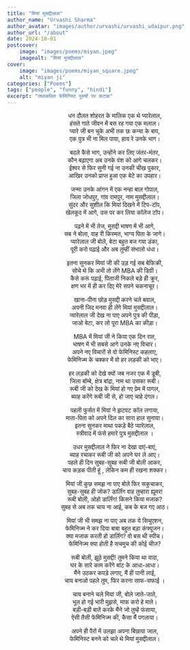 ```yaml
---
title: "मियां मुसद्दीलाल"
author_name: "Urvashi Sharma"
author_avatar: "images/author/urvashi/urvashi_udaipur.png"
author_url: "/about"
date: 2024-10-01
postcover:
    image: "images/poems/miyan.jpeg"
    imagealt: "मियां मुसद्दीलाल"
cover:
    image: "images/poems/miyan_square.jpeg"
    alt: "miyan ji"
categories: ["Poems"]
tags: ["people", "funny", "hindi"]
excerpt: "तथाकथित फेमिनिस्ट पुरुषों पर कटाक्ष"
---
```

<center>

धन दौलत शोहरत के मालिक एक थे प्यारेलाल,<br>
हंसते गाते जीवन में बस रह गया एक मलाल।<br>
प्यारे जी बन चुके अभी तक छः कन्या के बाप,<br>
एक पुत्र भी ना मिल पाया, हाय रे उनके भाग।

बदले कैसे भाग, उन्होंने कर लिए जंतर-मंतर,<br>
कौन बढ़ाएगा अब उनके वंश को आगे चलकर।<br>
ईश्वर से फिर सुनी गई ना उनकी चीख पुकार,<br>
आखिर उनको प्राप्त हुआ एक बेटे का उपहार।

जन्मा उनके आंगन में एक नन्हा बाल गोपाल,<br>
जिला जोधपुर, गांव रामपुर, नाम मुसद्दीलाल।<br>
सुंदर और सुशील कि मियां दिखने में टिप-टॉप,<br>
खेलकूद में आगे, उस पर कर लिया कॉलेज टॉप।

पढ़ने में भी तेज, मुसद्दी भाषण में भी आगे,<br>
सब ने बोला, वाह री किस्मत, भाग्य पिता के जागे।<br>
प्यारेलाल जी बोले, बेटा बहुत बज गया डंका,<br>
पूरी करो पढ़ाई और अब तुम्हीं संभालो धंधा।

इतना सुनकर मियां जी की उड़ गई सब बेफिक्री,<br>
सोचे थे कि अभी तो लेंगे MBA की डिग्री।<br>
कैसे करूं पढ़ाई, पिताजी निकले बड़े ही क्रूर,<br>
क्षण भर में ही कर दिए मेरे सपने चकनाचूर।

खाना-पीना छोड़ मुसद्दी करने चले बवाल,<br>
अपनी जिद मनवा ही लेंगे मियां मुसद्दीलाल।<br>
प्यारेलाल जी देख ना पाए अपने पुत्र की पीड़ा,<br>
जाओ बेटा, कर लो पूरा MBA का कीड़ा।

MBA में मियां जी ने किया एक दिन रात,<br>
भाषण में भी सबसे आगे उनके नए विचार।<br>
अपने नए विचारों से वो फेमिनिस्ट कहलाए,<br>
फेमिनिज्म के चक्कर में वो हर लड़की को भाए।

हर लड़की को देखे क्यों जब नजर एक में डूबी,<br>
जिला बॉम्बे, क्षेत्र बांद्रा, नाम था उसका रूबी।<br>
रूबी जी को देख के मियां हो गए प्रेम में पागल,<br>
ब्याह करेंगे रूबी जी से, हो जाए चाहे दंगल।

पहली फुर्सत में मियां ने झटपट कॉल लगाया,<br>
माता-पिता को अपने दिल का सारा हाल सुनाया।<br>
इतना सुनकर माथा पकड़े बैठे प्यारेलाल,<br>
स्त्रीवाद में फंसे हमारे पुत्र मुसद्दीलाल ।

उधर मुसद्दीलाल ने फिर ना देखा दाएं-बाएं,<br>
ब्याह रचाकर रूबी जी को अपने घर ले आए।<br>
पहले ही दिन सुबह-सुबह रूबी जी बोली आकर,<br> 
चाय कड़क पीती हूं , लेकिन कम ही रखना शक्कर।

मियां जी कुछ समझ ना पाए बोले फिर सकुचाकर,<br>
सुबह-सुबह ही जोक? डार्लिंग वाह तुम्हारा ह्यूमर!<br>
रूबी बोली, ओहो डार्लिंग! किसने किया मजाक?<br>
सुबह से अब तक चाय ना आई, कब के बज गए आठ।

मियां जी भी समझ ना पाए अब तक ये सिचुएशन,<br>
फेमिनिज्म ने कर दिया बाबा बहुत बड़ा कंफ्यूजन।<br>
क्या मजाक करती हो डार्लिंग? वो बस थी स्पीच।<br>
फेमिनिज्म क्या होती है सचमुच की कोई चीज?

रूबी बोली, झूठे मुसद्दी! तुमने किया था वादा,<br>
घर के सारे काम करेंगे बांट के आधा-आधा।<br>
मैंने उठकर कपड़े लगाए, मैं ही पानी लाई,<br>
चाय बनाओ पहले तुम, फिर करना साफ-सफाई ।

चाय बनाने चले मियां जी, बोले जाते-जाते,<br>
भूल हो गई भारी मुझसे, माफ करो हे माते।<br>
बड़ी-बड़ी बातें करके मैंने जो तुम्हें फंसाया,<br>
ऐसी तैसी फेमिनिज्म की, कैसा मैं पगलाया।

अपने ही पैरों में उलझा अपना बिछाया जाल,<br> 
फेमिनिस्ट बनने को चले थे मियां मुसद्दीलाल।

</center>